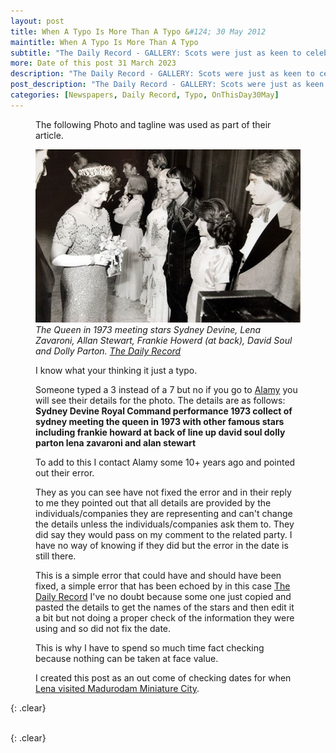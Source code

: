 ```yaml
---
layout: post
title: When A Typo Is More Than A Typo &#124; 30 May 2012
maintitle: When A Typo Is More Than A Typo
subtitle: "The Daily Record - GALLERY: Scots were just as keen to celebrate Queen's Silver Jubilee in 1977"
more: Date of this post 31 March 2023
description: "The Daily Record - GALLERY: Scots were just as keen to celebrate Queen's Silver Jubilee in 1977"
post_description: "The Daily Record - GALLERY: Scots were just as keen to celebrate Queen's Silver Jubilee in 1977"
categories: [Newspapers, Daily Record, Typo, OnThisDay30May]
---
```


<figure class="fig3">
<p>The following Photo and tagline was used as part of their article.</p>
<img src="/assets/images/theatres/queen-eddzabreth-iis-silver-jubilee-celebrations-03.jpg" class="full-width"/>
<cite>The Queen in 1973 meeting stars Sydney Devine, Lena Zavaroni, Allan Stewart, Frankie Howerd (at back), David Soul and Dolly Parton. <a class="external-link" href="https://www.dailyrecord.co.uk/news/scottish-news/gallery-scots-were-just-as-keen-878545#:~:text=The%20Queen%20in%201973%20meeting%20stars%20Sydney%20Devine%2C%20Lena%20Zavaroni%2C%20Allan%20Stewart%2C%20Frankie%20Howerd%20(at%20back)%2C%20David%20Soul%20and%20Dolly%20Parton">The Daily Record</a></cite>
</figure>

<figure class="fig3">
<p>I know what your thinking it just a typo.</p>
<p>Someone typed a 3 instead of a 7 but no if you go to <a class="external-link" href="https://www.alamy.com/stock-photo-sydney-devine-royal-command-performance-1973-collect-of-sydney-meeting-20287097.html?imageid=80CB904E-4AFE-49BE-ACBD-104347CB1DF9&p=62486&pn=2&searchId=d6f79d8b34e5cc27bb0ad014b3189be4&searchtype=0">Alamy</a> you will see their details for the photo. The details are as follows: <strong>Sydney Devine Royal Command performance 1973 collect of sydney meeting the queen in 1973 with other famous stars including frankie howard at back of line up david soul dolly parton lena zavaroni and alan stewart</strong></p>
<p>To add to this I contact Alamy some 10+ years ago and pointed out their error.</p>
<p>They as you can see have not fixed the error and in their reply to me they pointed out that all details are provided by the individuals/companies they are representing and can't change the details unless the individuals/companies ask them to. They did say they would pass on my comment to the related party. I have no way of knowing if they did but the error in the date is still there.</p>
<p>This is a simple error that could have and should have been fixed, a simple error that has been echoed by in this case <a class="external-link" href="https://www.dailyrecord.co.uk/news/scottish-news/gallery-scots-were-just-as-keen-878545#:~:text=The%20Queen%20in%201973%20meeting%20stars%20Sydney%20Devine%2C%20Lena%20Zavaroni%2C%20Allan%20Stewart%2C%20Frankie%20Howerd%20(at%20back)%2C%20David%20Soul%20and%20Dolly%20Parton">The Daily Record</a> I've no doubt because some one just copied and pasted the details to get the names of the stars and then edit it a bit but not doing a proper check of the information they were using and so did not fix the date.</P>
<p>This is why I have to spend so much time fact checking because nothing can be taken at face value.</p>
<p>I created this post as an out come of checking dates for when <a href="/1974-03-30-madurodam-miniature-city">Lena visited Madurodam Miniature City</a>.</p>
</figure>

{: .clear}

<br />{: .clear}


